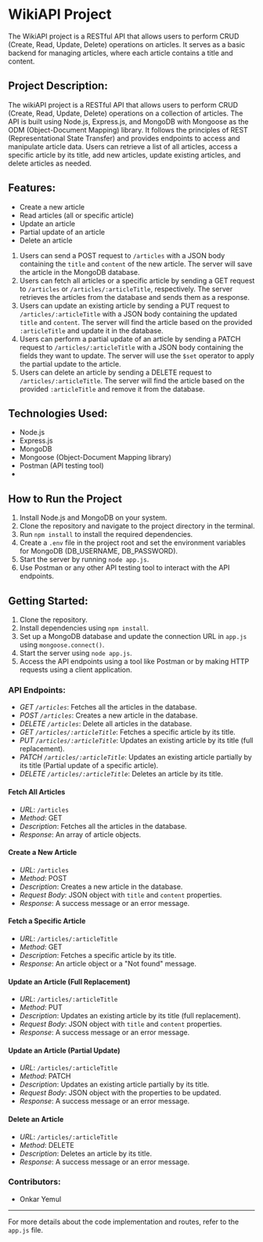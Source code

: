 
# WikiAPI Project

The WikiAPI project is a RESTful API that allows users to perform CRUD (Create, Read, Update, Delete) operations on articles. It serves as a basic backend for managing articles, where each article contains a title and content.

## Project Description:
The wikiAPI project is a RESTful API that allows users to perform CRUD (Create, Read, Update, Delete) operations on a collection of articles. The API is built using Node.js, Express.js, and MongoDB with Mongoose as the ODM (Object-Document Mapping) library. It follows the principles of REST (Representational State Transfer) and provides endpoints to access and manipulate article data. Users can retrieve a list of all articles, access a specific article by its title, add new articles, update existing articles, and delete articles as needed.

## Features:

- Create a new article
- Read articles (all or specific article) 
- Update an article 
- Partial update of an article 
- Delete an article 

1. Users can send a POST request to `/articles` with a JSON body containing the `title` and `content` of the new article. The server will save the article in the MongoDB database.
2. Users can fetch all articles or a specific article by sending a GET request to `/articles` or `/articles/:articleTitle`, respectively. The server retrieves the articles from the database and sends them as a response.
3. Users can update an existing article by sending a PUT request to `/articles/:articleTitle` with a JSON body containing the updated `title` and `content`. The server will find the article based on the provided `:articleTitle` and update it in the database.
4. Users can perform a partial update of an article by sending a PATCH request to `/articles/:articleTitle` with a JSON body containing the fields they want to update. The server will use the `$set` operator to apply the partial update to the article.
5. Users can delete an article by sending a DELETE request to `/articles/:articleTitle`. The server will find the article based on the provided `:articleTitle` and remove it from the database.


## Technologies Used:

- Node.js
- Express.js
- MongoDB 
- Mongoose (Object-Document Mapping library)
- Postman (API testing tool)
- 
## How to Run the Project

1. Install Node.js and MongoDB on your system.
2. Clone the repository and navigate to the project directory in the terminal.
3. Run `npm install` to install the required dependencies.
4. Create a `.env` file in the project root and set the environment variables for MongoDB (DB_USERNAME, DB_PASSWORD).
5. Start the server by running `node app.js`.
6. Use Postman or any other API testing tool to interact with the API endpoints.

## Getting Started:

1. Clone the repository.
2. Install dependencies using `npm install`.
3. Set up a MongoDB database and update the connection URL in `app.js` using `mongoose.connect()`.
4. Start the server using `node app.js`.
5. Access the API endpoints using a tool like Postman or by making HTTP requests using a client application.

### API Endpoints:

- *GET `/articles`*: Fetches all the articles in the database.
- *POST `/articles`*: Creates a new article in the database.
- *DELETE `/articles`*: Delete all articles in the database.
- *GET `/articles/:articleTitle`*: Fetches a specific article by its title.
- *PUT `/articles/:articleTitle`*: Updates an existing article by its title (full replacement).
- *PATCH `/articles/:articleTitle`*: Updates an existing article partially by its title (Partial update of a specific article).
- *DELETE `/articles/:articleTitle`*: Deletes an article by its title.

#### Fetch All Articles
- *URL*: `/articles`
- *Method*: GET
- *Description*: Fetches all the articles in the database.
- *Response*: An array of article objects.

#### Create a New Article
- *URL*: `/articles`
- *Method*: POST
- *Description*: Creates a new article in the database.
- *Request Body*: JSON object with `title` and `content` properties.
- *Response*: A success message or an error message.

#### Fetch a Specific Article
- *URL*: `/articles/:articleTitle`
- *Method*: GET
- *Description*: Fetches a specific article by its title.
- *Response*: An article object or a "Not found" message.

#### Update an Article (Full Replacement)
- *URL*: `/articles/:articleTitle`
- *Method*: PUT
- *Description*: Updates an existing article by its title (full replacement).
- *Request Body*: JSON object with `title` and `content` properties.
- *Response*: A success message or an error message.

#### Update an Article (Partial Update)
- *URL*: `/articles/:articleTitle`
- *Method*: PATCH
- *Description*: Updates an existing article partially by its title.
- *Request Body*: JSON object with the properties to be updated.
- *Response*: A success message or an error message.

#### Delete an Article
- *URL*: `/articles/:articleTitle`
- *Method*: DELETE
- *Description*: Deletes an article by its title.
- *Response*: A success message or an error message.

### Contributors:

- Onkar Yemul

---
For more details about the code implementation and routes, refer to the `app.js` file.

